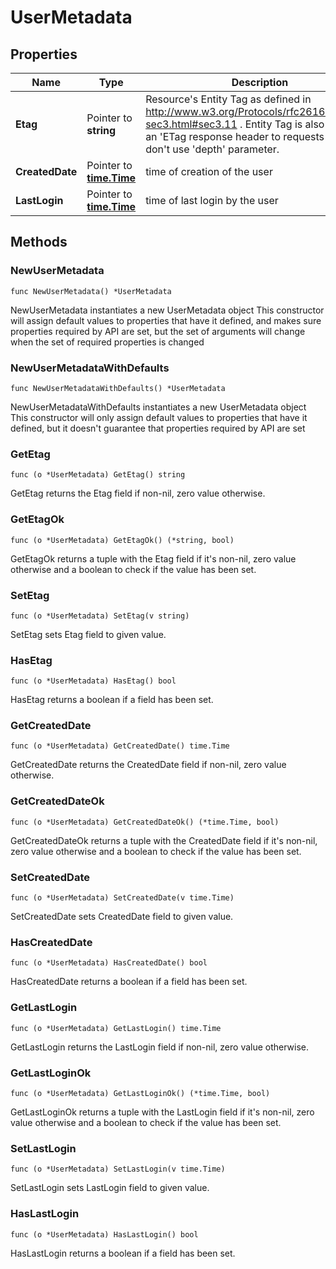 # UserMetadata

## Properties

|Name | Type | Description | Notes|
|------------ | ------------- | ------------- | -------------|
|**Etag** | Pointer to **string** | Resource&#39;s Entity Tag as defined in http://www.w3.org/Protocols/rfc2616/rfc2616-sec3.html#sec3.11 . Entity Tag is also added as an &#39;ETag response header to requests which don&#39;t use &#39;depth&#39; parameter.  | [optional] [readonly] |
|**CreatedDate** | Pointer to [**time.Time**](time.Time.md) | time of creation of the user | [optional] [readonly] |
|**LastLogin** | Pointer to [**time.Time**](time.Time.md) | time of last login by the user | [optional] [readonly] |

## Methods

### NewUserMetadata

`func NewUserMetadata() *UserMetadata`

NewUserMetadata instantiates a new UserMetadata object
This constructor will assign default values to properties that have it defined,
and makes sure properties required by API are set, but the set of arguments
will change when the set of required properties is changed

### NewUserMetadataWithDefaults

`func NewUserMetadataWithDefaults() *UserMetadata`

NewUserMetadataWithDefaults instantiates a new UserMetadata object
This constructor will only assign default values to properties that have it defined,
but it doesn't guarantee that properties required by API are set

### GetEtag

`func (o *UserMetadata) GetEtag() string`

GetEtag returns the Etag field if non-nil, zero value otherwise.

### GetEtagOk

`func (o *UserMetadata) GetEtagOk() (*string, bool)`

GetEtagOk returns a tuple with the Etag field if it's non-nil, zero value otherwise
and a boolean to check if the value has been set.

### SetEtag

`func (o *UserMetadata) SetEtag(v string)`

SetEtag sets Etag field to given value.

### HasEtag

`func (o *UserMetadata) HasEtag() bool`

HasEtag returns a boolean if a field has been set.

### GetCreatedDate

`func (o *UserMetadata) GetCreatedDate() time.Time`

GetCreatedDate returns the CreatedDate field if non-nil, zero value otherwise.

### GetCreatedDateOk

`func (o *UserMetadata) GetCreatedDateOk() (*time.Time, bool)`

GetCreatedDateOk returns a tuple with the CreatedDate field if it's non-nil, zero value otherwise
and a boolean to check if the value has been set.

### SetCreatedDate

`func (o *UserMetadata) SetCreatedDate(v time.Time)`

SetCreatedDate sets CreatedDate field to given value.

### HasCreatedDate

`func (o *UserMetadata) HasCreatedDate() bool`

HasCreatedDate returns a boolean if a field has been set.

### GetLastLogin

`func (o *UserMetadata) GetLastLogin() time.Time`

GetLastLogin returns the LastLogin field if non-nil, zero value otherwise.

### GetLastLoginOk

`func (o *UserMetadata) GetLastLoginOk() (*time.Time, bool)`

GetLastLoginOk returns a tuple with the LastLogin field if it's non-nil, zero value otherwise
and a boolean to check if the value has been set.

### SetLastLogin

`func (o *UserMetadata) SetLastLogin(v time.Time)`

SetLastLogin sets LastLogin field to given value.

### HasLastLogin

`func (o *UserMetadata) HasLastLogin() bool`

HasLastLogin returns a boolean if a field has been set.



